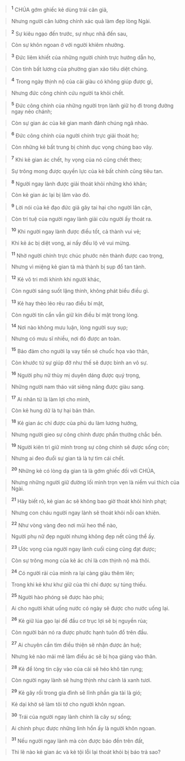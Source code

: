 
> <sup><b>1</b></sup> CHÚA gớm ghiếc kẻ dùng trái cân giả,
>


> Nhưng người cân lường chính xác quả làm đẹp lòng Ngài.
>


> <sup><b>2</b></sup> Sự kiêu ngạo đến trước, sự nhục nhã đến sau,
>


> Còn sự khôn ngoan ở với người khiêm nhường.
>


> <sup><b>3</b></sup> Đức liêm khiết của những người chính trực hướng dẫn họ,
>


> Còn tính bất lương của phường gian xảo tiêu diệt chúng.
>


> <sup><b>4</b></sup> Trong ngày thịnh nộ của cải giàu có không giúp được gì,
>


> Nhưng đức công chính cứu người ta khỏi chết.
>


> <sup><b>5</b></sup> Đức công chính của những người trọn lành giữ họ đi trong đường ngay nẻo chánh;
>


> Còn sự gian ác của kẻ gian manh đánh chúng ngã nhào.
>


> <sup><b>6</b></sup> Đức công chính của người chính trực giải thoát họ;
>


> Còn những kẻ bất trung bị chính dục vọng chúng bao vây.
>


> <sup><b>7</b></sup> Khi kẻ gian ác chết, hy vọng của nó cũng chết theo;
>


> Sự trông mong được quyền lực của kẻ bất chính cũng tiêu tan.
>


> <sup><b>8</b></sup> Người ngay lành được giải thoát khỏi những khó khăn;
>


> Còn kẻ gian ác lại bị lâm vào đó.
>


> <sup><b>9</b></sup> Lời nói của kẻ đạo đức giả gây tai hại cho người lân cận,
>


> Còn trí tuệ của người ngay lành giải cứu người ấy thoát ra.
>


> <sup><b>10</b></sup> Khi người ngay lành được điều tốt, cả thành vui vẻ;
>


> Khi kẻ ác bị diệt vong, ai nấy đều lộ vẻ vui mừng.
>


> <sup><b>11</b></sup> Nhờ người chính trực chúc phước nên thành được cao trọng,
>


> Nhưng vì miệng kẻ gian tà mà thành bị sụp đổ tan tành.
>


> <sup><b>12</b></sup> Kẻ vô tri mới khinh khi người khác,
>


> Còn người sáng suốt lặng thinh, không phát biểu điều gì.
>


> <sup><b>13</b></sup> Kẻ hay thèo lẻo rêu rao điều bí mật,
>


> Còn người tín cẩn vẫn giữ kín điều bí mật trong lòng.
>


> <sup><b>14</b></sup> Nơi nào không mưu luận, lòng người suy sụp;
>


> Nhưng có mưu sĩ nhiều, nơi đó được an toàn.
>


> <sup><b>15</b></sup> Bảo đảm cho người lạ vay tiền sẽ chuốc họa vào thân,
>


> Còn khước từ sự giúp đỡ như thế sẽ được bình an vô sự.
>


> <sup><b>16</b></sup> Người phụ nữ thùy mị duyên dáng được quý trọng,
>


> Những người nam tháo vát siêng năng được giàu sang.
>


> <sup><b>17</b></sup> Ai nhân từ là làm lợi cho mình,
>


> Còn kẻ hung dữ là tự hại bản thân.
>


> <sup><b>18</b></sup> Kẻ gian ác chỉ được của phù du làm lương hướng,
>


> Nhưng người gieo sự công chính được phần thưởng chắc bền.
>


> <sup><b>19</b></sup> Người kiên trì giữ mình trong sự công chính sẽ được sống còn;
>


> Nhưng ai đeo đuổi sự gian tà là tự tìm cái chết.
>


> <sup><b>20</b></sup> Những kẻ có lòng dạ gian tà là gớm ghiếc đối với CHÚA,
>


> Nhưng những người giữ đường lối mình trọn vẹn là niềm vui thích của Ngài.
>


> <sup><b>21</b></sup> Hãy biết rõ, kẻ gian ác sẽ không bao giờ thoát khỏi hình phạt;
>


> Nhưng con cháu người ngay lành sẽ thoát khỏi nỗi oan khiên.
>


> <sup><b>22</b></sup> Như vòng vàng đeo nơi mũi heo thể nào,
>


> Người phụ nữ đẹp người nhưng không đẹp nết cũng thể ấy.
>


> <sup><b>23</b></sup> Ước vọng của người ngay lành cuối cùng cũng đạt được;
>


> Còn sự trông mong của kẻ ác chỉ là cơn thịnh nộ mà thôi.
>


> <sup><b>24</b></sup> Có người rải của mình ra lại càng giàu thêm lên;
>


> Trong khi kẻ khư khư giữ của thì chỉ được sự túng thiếu.
>


> <sup><b>25</b></sup> Người hào phóng sẽ được hào phú;
>


> Ai cho người khát uống nước có ngày sẽ được cho nước uống lại.
>


> <sup><b>26</b></sup> Kẻ giữ lúa gạo lại để đầu cơ trục lợi sẽ bị nguyền rủa;
>


> Còn người bán nó ra được phước hạnh tuôn đổ trên đầu.
>


> <sup><b>27</b></sup> Ai chuyên cần tìm điều thiện sẽ nhận được ân huệ;
>


> Nhưng kẻ nào mải mê làm điều ác sẽ bị họa giáng vào thân.
>


> <sup><b>28</b></sup> Kẻ để lòng tin cậy vào của cải sẽ héo khô tàn rụng;
>


> Còn người ngay lành sẽ hưng thịnh như cành lá xanh tươi.
>


> <sup><b>29</b></sup> Kẻ gây rối trong gia đình sẽ lĩnh phần gia tài là gió;
>


> Kẻ dại khờ sẽ làm tôi tớ cho người khôn ngoan.
>


> <sup><b>30</b></sup> Trái của người ngay lành chính là cây sự sống;
>


> Ai chinh phục được những linh hồn ấy là người khôn ngoan.
>


> <sup><b>31</b></sup> Nếu người ngay lành mà còn được báo đền trên đất,
>


> Thì lẽ nào kẻ gian ác và kẻ tội lỗi lại thoát khỏi bị báo trả sao?
>

